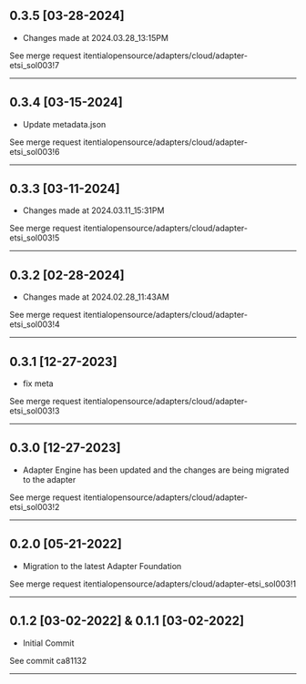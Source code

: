 
## 0.3.5 [03-28-2024]

* Changes made at 2024.03.28_13:15PM

See merge request itentialopensource/adapters/cloud/adapter-etsi_sol003!7

---

## 0.3.4 [03-15-2024]

* Update metadata.json

See merge request itentialopensource/adapters/cloud/adapter-etsi_sol003!6

---

## 0.3.3 [03-11-2024]

* Changes made at 2024.03.11_15:31PM

See merge request itentialopensource/adapters/cloud/adapter-etsi_sol003!5

---

## 0.3.2 [02-28-2024]

* Changes made at 2024.02.28_11:43AM

See merge request itentialopensource/adapters/cloud/adapter-etsi_sol003!4

---

## 0.3.1 [12-27-2023]

* fix meta

See merge request itentialopensource/adapters/cloud/adapter-etsi_sol003!3

---

## 0.3.0 [12-27-2023]

* Adapter Engine has been updated and the changes are being migrated to the adapter

See merge request itentialopensource/adapters/cloud/adapter-etsi_sol003!2

---

## 0.2.0 [05-21-2022]

* Migration to the latest Adapter Foundation

See merge request itentialopensource/adapters/cloud/adapter-etsi_sol003!1

---

## 0.1.2 [03-02-2022] & 0.1.1 [03-02-2022]

- Initial Commit

See commit ca81132

---
